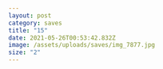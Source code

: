 ```yaml
---
layout: post
category: saves
title: "15"
date: 2021-05-26T00:53:42.832Z
image: /assets/uploads/saves/img_7877.jpg
size: "2"
---
```

